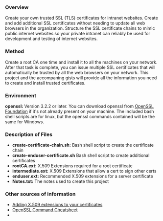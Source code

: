### Overview ###
 Create your own trusted SSL (TLS) certificates for intranet websites. Create and add additional SSL certificates  without needing to update all web browsers in the organization. Structure the SSL certificate chains to mimic public internet websites so your private intranet can reliably be used for development and testing of internet websites. 

### Method ###
Create a root CA one time and install it to all the machines on your network. After that task is complete, you can issue multiple SSL certificates that will automatically be trusted by all the web browsers on your network. This project and the accompaning gists will provide all the information you need to create and install trusted certificates.                          

### Environment ###
**openssl:** Version 3.2.2 or later. You can download openssl from [OpenSSL Foundation](https://openssl-foundation.org) if it's not already present on your machine. The included bash shell scripts are for linux, but the openssl commands contained will be the same for Windows.

### Description of Files ###  
- **create-certificate-chain.sh:** Bash shell script to create the certificate chain
- **create-enduser-certificate.sh** Bash shell script to create additional certificates
- **rootCA.ext:** X.509 Extensions required for a root certificate
- **intermediate.ext:** X.509 Extensions that allow a cert to sign other certs
- **enduser.ext:** Recommended X.509 extensions for a server certificate
- **Notes.txt:** The notes used to create this project

### Other sources of information ###
- [Adding X.509 extensions to your certificates](https://www.golinuxcloud.com/add-x509-extensions-to-certificate-openssl/)
- [OpenSSL Command Cheatsheet](https://www.freecodecamp.org/news/openssl-command-cheatsheet-b441be1e8c4a/)
-